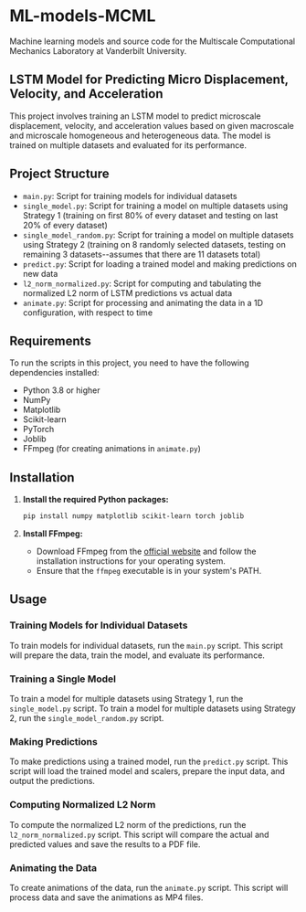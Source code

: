 # ML-models-MCML
Machine learning models and source code for the Multiscale Computational Mechanics Laboratory at Vanderbilt University.

## LSTM Model for Predicting Micro Displacement, Velocity, and Acceleration

This project involves training an LSTM model to predict microscale displacement, velocity, and acceleration values based on given macroscale and microscale homogeneous and heterogeneous data. The model is trained on multiple datasets and evaluated for its performance.

## Project Structure

- `main.py`: Script for training models for individual datasets
- `single_model.py`: Script for training a model on multiple datasets using Strategy 1 (training on first 80% of every dataset and testing on last 20% of every dataset)
- `single_model_random.py`: Script for training a model on multiple datasets using Strategy 2 (training on 8 randomly selected datasets, testing on remaining 3 datasets--assumes that there are 11 datasets total)
- `predict.py`: Script for loading a trained model and making predictions on new data
- `l2_norm_normalized.py`: Script for computing and tabulating the normalized L2 norm of LSTM predictions vs actual data
- `animate.py`: Script for processing and animating the data in a 1D configuration, with respect to time

## Requirements

To run the scripts in this project, you need to have the following dependencies installed:

- Python 3.8 or higher
- NumPy
- Matplotlib
- Scikit-learn
- PyTorch
- Joblib
- FFmpeg (for creating animations in `animate.py`)

## Installation

1. **Install the required Python packages:**

    ```sh
    pip install numpy matplotlib scikit-learn torch joblib
    ```

2. **Install FFmpeg:**

    - Download FFmpeg from the [official website](https://ffmpeg.org/download.html) and follow the installation instructions for your operating system.
    - Ensure that the `ffmpeg` executable is in your system's PATH.
      
## Usage

### Training Models for Individual Datasets

To train models for individual datasets, run the `main.py` script. This script will prepare the data, train the model, and evaluate its performance.

### Training a Single Model

To train a model for multiple datasets using Strategy 1, run the `single_model.py` script.
To train a model for multiple datasets using Strategy 2, run the `single_model_random.py` script.

### Making Predictions

To make predictions using a trained model, run the `predict.py` script. This script will load the trained model and scalers, prepare the input data, and output the predictions.

### Computing Normalized L2 Norm

To compute the normalized L2 norm of the predictions, run the `l2_norm_normalized.py` script. This script will compare the actual and predicted values and save the results to a PDF file.

### Animating the Data

To create animations of the data, run the `animate.py` script. This script will process data and save the animations as MP4 files.
